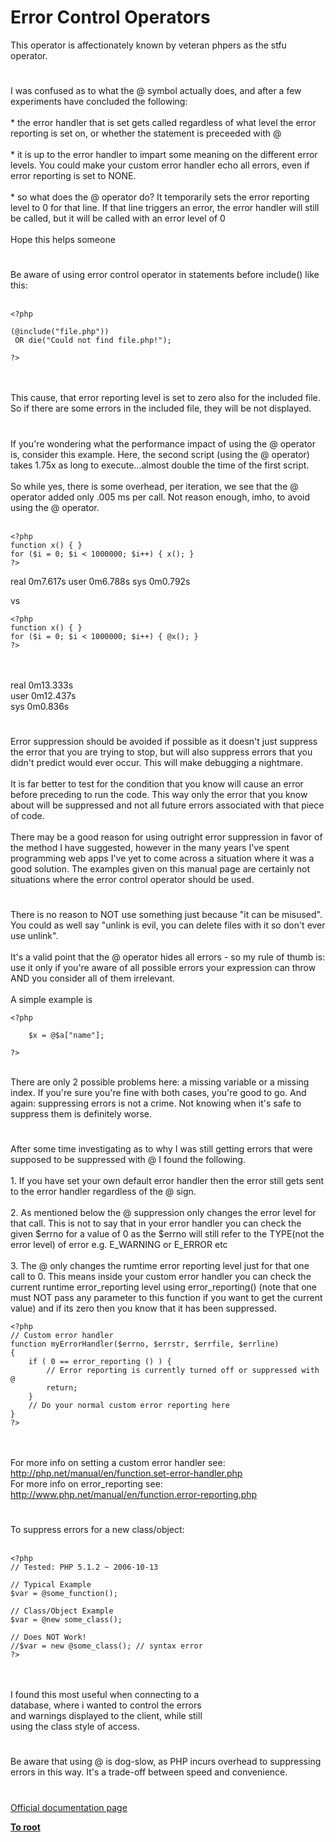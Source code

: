 # Error Control Operators



This operator is affectionately known by veteran phpers as the stfu operator.  

#

I was confused as to what the @ symbol actually does, and after a few experiments have concluded the following:<br><br>* the error handler that is set gets called regardless of what level the error reporting is set on, or whether the statement is preceeded with @<br><br>* it is up to the error handler to impart some meaning on the different error levels. You could make your custom error handler echo all errors, even if error reporting is set to NONE.<br><br>* so what does the @ operator do? It temporarily sets the error reporting level to 0 for that line. If that line triggers an error, the error handler will still be called, but it will be called with an error level of 0<br><br>Hope this helps someone  

#

Be aware of using error control operator in statements before include() like this:<br><br>

```
<?php

(@include("file.php"))
 OR die("Could not find file.php!");

?>
```
<br><br>This cause, that error reporting level is set to zero also for the included file. So if there are some errors in the included file, they will be not displayed.  

#

If you&apos;re wondering what the performance impact of using the @ operator is, consider this example.  Here, the second script (using the @ operator) takes 1.75x as long to execute...almost double the time of the first script.<br><br>So while yes, there is some overhead, per iteration, we see that the @ operator added only .005 ms per call.  Not reason enough, imho, to avoid using the @ operator.<br><br>

```
<?php
function x() { }
for ($i = 0; $i < 1000000; $i++) { x(); }
?>
```


real    0m7.617s
user    0m6.788s
sys    0m0.792s

vs



```
<?php
function x() { }
for ($i = 0; $i < 1000000; $i++) { @x(); }
?>
```
<br><br>real    0m13.333s<br>user    0m12.437s<br>sys    0m0.836s  

#

Error suppression should be avoided if possible as it doesn&apos;t just suppress the error that you are trying to stop, but will also suppress errors that you didn&apos;t predict would ever occur. This will make debugging a nightmare.<br><br>It is far better to test for the condition that you know will cause an error before preceding to run the code. This way only the error that you know about will be suppressed and not all future errors associated with that piece of code.<br><br>There may be a good reason for using outright error suppression in favor of the method I have suggested, however in the many years I&apos;ve spent programming web apps I&apos;ve yet to come across a situation where it was a good solution. The examples given on this manual page are certainly not situations where the error control operator should be used.  

#

There is no reason to NOT use something just because "it can be misused".  You could as well say "unlink is evil, you can delete files with it so don&apos;t ever use unlink".<br><br>It&apos;s a valid point that the @ operator hides all errors - so my rule of thumb is: use it only if you&apos;re aware of all possible errors your expression can throw AND you consider all of them irrelevant.<br><br>A simple example is<br>

```
<?php

    $x = @$a["name"];

?>
```
<br>There are only 2 possible problems here: a missing variable or a missing index.  If you&apos;re sure you&apos;re fine with both cases, you&apos;re good to go.  And again: suppressing errors is not a crime.  Not knowing when it&apos;s safe to suppress them is definitely worse.  

#

After some time investigating as to why I was still getting errors that were supposed to be suppressed with @ I found the following.<br><br>1. If you have set your own default error handler then the error still gets sent to the error handler regardless of the @ sign.<br><br>2. As mentioned below the @ suppression only changes the error level for that call. This is not to say that in your error handler you can check the given $errno for a value of 0 as the $errno will still refer to the TYPE(not the error level) of error e.g. E_WARNING or E_ERROR etc<br><br>3. The @ only changes the rumtime error reporting level just for that one call to 0. This means inside your custom error handler you can check the current runtime error_reporting level using error_reporting() (note that one must NOT pass any parameter to this function if you want to get the current value) and if its zero then you know that it has been suppressed.<br>

```
<?php
// Custom error handler
function myErrorHandler($errno, $errstr, $errfile, $errline)
{
    if ( 0 == error_reporting () ) {
        // Error reporting is currently turned off or suppressed with @
        return;
    }
    // Do your normal custom error reporting here
}
?>
```
<br><br>For more info on setting a custom error handler see: http://php.net/manual/en/function.set-error-handler.php<br>For more info on error_reporting see: http://www.php.net/manual/en/function.error-reporting.php  

#

To suppress errors for a new class/object:<br><br>

```
<?php
// Tested: PHP 5.1.2 ~ 2006-10-13

// Typical Example
$var = @some_function();

// Class/Object Example
$var = @new some_class();

// Does NOT Work!
//$var = new @some_class(); // syntax error
?>
```
<br><br>I found this most useful when connecting to a<br>database, where i wanted to control the errors<br>and warnings displayed to the client, while still<br>using the class style of access.  

#

Be aware that using @ is dog-slow, as PHP incurs overhead to suppressing errors in this way. It&apos;s a trade-off between speed and convenience.  

#

[Official documentation page](https://www.php.net/manual/en/language.operators.errorcontrol.php)

**[To root](/README.md)**